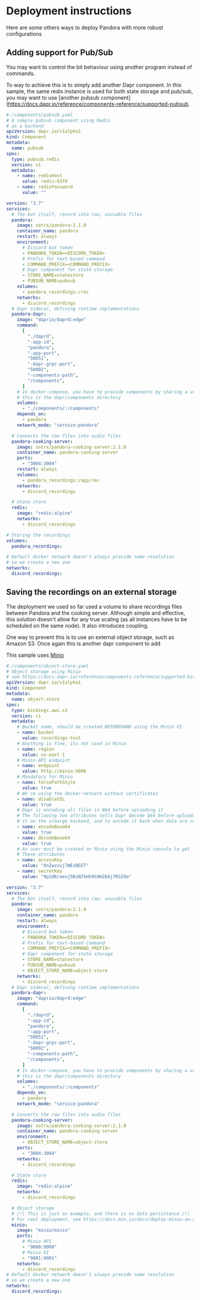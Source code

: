 # Deployment instructions

Here are some others ways to deploy Pandora with more robust configurations

## Adding support for Pub/Sub

You may want to control the bit behaviour using another program instead of commands.

To way to achieve this is to simply add another Dapr component. In this sample, the same redis instance is used for both
state storage and pub/sub, you may want to use [another pubsub component](https://docs.dapr.io/reference/components-reference/supported-pubsub.

```yaml
#./components/pubsub.yaml
# A sample pubsub component using Redis
# as a backend
apiVersion: dapr.io/v1alpha1
kind: Component
metadata:
  name: pubsub
spec:
  type: pubsub.redis
  version: v1
  metadata:
    - name: redisHost
      value: redis:6379
    - name: redisPassword
      value: ""
```

```yaml
version: "3.7"
services:
  # The bot itself, record into raw, unusable files
  pandora:
    image: sotrx/pandora:2.1.0
    container_name: pandora
    restart: always
    environment:
      # Discord bot token
      - PANDORA_TOKEN=<DISCORD_TOKEN>
      # Prefix for text-based command
      - COMMAND_PREFIX=<COMMAND_PREFIX>
      # Dapr component for state storage
      - STORE_NAME=statestore
      - PUBSUB_NAME=pubsub
    volumes:
      - pandora_recordings:/rec
    networks:
      - discord_recordings
  # Dapr sidecar, defining runtime implementations
  pandora-dapr:
    image: "daprio/daprd:edge"
    command:
      [
        "./daprd",
        "-app-id",
        "pandora",
        "-app-port",
        "50051",
        "-dapr-grpc-port",
        "50002",
        "-components-path",
        "/components",
      ]
    # In docker-compose, you have to provide components by sharing a volume
    # this is the dapr/components directory
    volumes:
      - "./components/:/components"
    depends_on:
      - pandora
    network_mode: "service:pandora"

  # Converts the raw files into audio files
  pandora-cooking-server:
    image: sotrx/pandora-cooking-server:2.1.0
    container_name: pandora-cooking-server
    ports:
      - "3004:3004"
    restart: always
    volumes:
      - pandora_recordings:/app/rec
    networks:
      - discord_recordings

  # State store
  redis:
    image: "redis:alpine"
    networks:
      - discord_recordings

# Storing the recordings
volumes:
  pandora_recordings:

# Default docker network doesn't always provide name resolution
# so we create a new one
networks:
  discord_recordings:
```

## Saving the recordings on an external storage

The deployment we used so far used a volume to share recordings files between Pandora and the cooking server.
Although simple and effective, this solution doesn't allow for any true scaling
(as all instances have to be scheduled on the same node). It also introduces coupling.

One way to prevent this is to use an external object storage, such as Amazon S3. Once again this is another dapr component to add

This sample uses [Minio](https://min.io/)

```yaml
#./components/object-store.yaml
# Object storage using Minio
# see https://docs.dapr.io/reference/components-reference/supported-bindings/s3/
apiVersion: dapr.io/v1alpha1
kind: Component
metadata:
  name: object-store
spec:
  type: bindings.aws.s3
  version: v1
  metadata:
    # Bucket name, should be created BEFOREHAND using the Minio UI
    - name: bucket
      value: recordings-test
    # Anything is fine, its not used in Minio
    - name: region
      value: us-east-1
    # Minio API endpoint
    - name: endpoint
      value: http://minio:9000
    # Mandatory for Minio
    - name: forcePathStyle
      value: true
    # We're using the docker-network without certificates
    - name: disableSSL
      value: true
    # Dapr is encoding all files in B64 before uploading it
    # The following two attributes tells Dapr decode b64 before uploading
    # it on the stoarge backend, and to encode it back when data are retrieved
    - name: encodeBase64
      value: true
    - name: decodeBase64
      value: true
    # An user must be created on Minio using the Minio console to get
    # These attributes
    - name: accessKey
      value: "XnZwvzujlWEzBG5T"
    - name: secretKey
      value: "9p2dKraexj5RzN7kHV9S9H2EAj7RSI9o"
```

```yaml
version: "3.7"
services:
  # The bot itself, record into raw, unusable files
  pandora:
    image: sotrx/pandora:2.1.0
    container_name: pandora
    restart: always
    environment:
      # Discord bot token
      - PANDORA_TOKEN=<DISCORD_TOKEN>
      # Prefix for text-based command
      - COMMAND_PREFIX=<COMMAND_PREFIX>
      # Dapr component for state storage
      - STORE_NAME=statestore
      - PUBSUB_NAME=pubsub
      - OBJECT_STORE_NAME=object-store
    networks:
      - discord_recordings
  # Dapr sidecar, defining runtime implementations
  pandora-dapr:
    image: "daprio/daprd:edge"
    command:
      [
        "./daprd",
        "-app-id",
        "pandora",
        "-app-port",
        "50051",
        "-dapr-grpc-port",
        "50002",
        "-components-path",
        "/components",
      ]
    # In docker-compose, you have to provide components by sharing a volume
    # this is the dapr/components directory
    volumes:
      - "./components/:/components"
    depends_on:
      - pandora
    network_mode: "service:pandora"

  # Converts the raw files into audio files
  pandora-cooking-server:
    image: sotrx/pandora-cooking-server:2.1.0
    container_name: pandora-cooking-server
    environment:
      - OBJECT_STORE_NAME=object-store
    ports:
      - "3004:3004"
    networks:
      - discord_recordings

  # State store
  redis:
    image: "redis:alpine"
    networks:
      - discord_recordings

  # Object storage
  # /!\ This is just an example, and there is no data persistence /!\
  # For real deployment, see https://docs.min.io/docs/deploy-minio-on-docker-compose.html
  minio:
    image: "minio/minio"
    ports:
      # Minio API
      - "9000:9000"
      # Minio UI
      - "9001:9001"
    networks:
      - discord_recordings
# Default docker network doesn't always provide name resolution
# so we create a new one
networks:
  discord_recordings:
```
